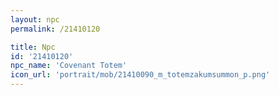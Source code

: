 ```yaml
---
layout: npc
permalink: /21410120

title: Npc
id: '21410120'
npc_name: 'Covenant Totem'
icon_url: 'portrait/mob/21410090_m_totemzakumsummon_p.png'
---
```

